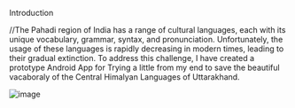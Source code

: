 
Introduction

//The Pahadi region of India has a range of cultural languages, each with its unique vocabulary, grammar, syntax, and pronunciation. Unfortunately, the usage of these languages is rapidly decreasing in modern times, leading to their gradual extinction. 
To address this challenge, I have created a prototype Android App for Trying a little from my end to save the beautiful vacaboraly of the Central Himalyan Languages of Uttarakhand.


![image](https://github.com/vizualaid/PahadiLingo/assets/74894810/1355f150-a03c-4cbc-b568-4001c185e0a2)
